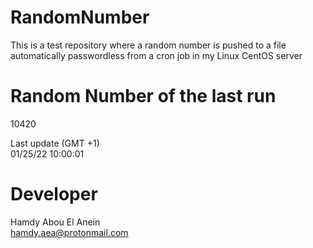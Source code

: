 # RandomNumber    
This is a test repository where a random number is pushed to a file automatically passwordless from a cron job in my Linux CentOS server    
# Random Number of the last run   
10420
      
Last update (GMT +1)    
01/25/22 10:00:01
# Developer    
Hamdy Abou El Anein   
hamdy.aea@protonmail.com
